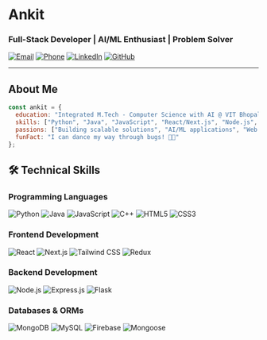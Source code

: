 #  Ankit  
### Full-Stack Developer | AI/ML Enthusiast | Problem Solver

[![Email](https://img.shields.io/badge/Email-ankit.pro57@gmail.com-blue?style=flat&logo=gmail)](mailto:ankit.pro57@gmail.com)
[![Phone](https://img.shields.io/badge/Phone-+91--9365441865-green?style=flat&logo=whatsapp)](tel:+919365441865)
[![LinkedIn](https://img.shields.io/badge/LinkedIn-Ankit_Mishra-0077B5?style=flat&logo=linkedin)](https://linkedin.com/in/ankit-mishra)
[![GitHub](https://img.shields.io/badge/GitHub-devankit57-181717?style=flat&logo=github)](https://github.com/devankit57)

---

##  About Me

```javascript
const ankit = {
  education: "Integrated M.Tech - Computer Science with AI @ VIT Bhopal (2022-2027)",
  skills: ["Python", "Java", "JavaScript", "React/Next.js", "Node.js", "ML/AI"],
  passions: ["Building scalable solutions", "AI/ML applications", "Web Development"],
  funFact: "I can dance my way through bugs! 💃🐛"
};

```
## 🛠 Technical Skills

### Programming Languages
![Python](https://img.shields.io/badge/Python-3776AB?style=for-the-badge&logo=python&logoColor=white)
![Java](https://img.shields.io/badge/Java-007396?style=for-the-badge&logo=java&logoColor=white)
![JavaScript](https://img.shields.io/badge/JavaScript-F7DF1E?style=for-the-badge&logo=javascript&logoColor=black)
![C++](https://img.shields.io/badge/C++-00599C?style=for-the-badge&logo=c%2B%2B&logoColor=white)
![HTML5](https://img.shields.io/badge/HTML5-E34F26?style=for-the-badge&logo=html5&logoColor=white)
![CSS3](https://img.shields.io/badge/CSS3-1572B6?style=for-the-badge&logo=css3&logoColor=white)

### Frontend Development
![React](https://img.shields.io/badge/React-61DAFB?style=for-the-badge&logo=react&logoColor=black)
![Next.js](https://img.shields.io/badge/Next.js-000000?style=for-the-badge&logo=next.js&logoColor=white)
![Tailwind CSS](https://img.shields.io/badge/Tailwind_CSS-38B2AC?style=for-the-badge&logo=tailwind-css&logoColor=white)
![Redux](https://img.shields.io/badge/Redux-764ABC?style=for-the-badge&logo=redux&logoColor=white)

### Backend Development
![Node.js](https://img.shields.io/badge/Node.js-339933?style=for-the-badge&logo=node.js&logoColor=white)
![Express.js](https://img.shields.io/badge/Express.js-000000?style=for-the-badge&logo=express&logoColor=white)
![Flask](https://img.shields.io/badge/Flask-000000?style=for-the-badge&logo=flask&logoColor=white)

### Databases & ORMs
![MongoDB](https://img.shields.io/badge/MongoDB-47A248?style=for-the-badge&logo=mongodb&logoColor=white)
![MySQL](https://img.shields.io/badge/MySQL-4479A1?style=for-the-badge&logo=mysql&logoColor=white)
![Firebase](https://img.shields.io/badge/Firebase-FFCA28?style=for-the-badge&logo=firebase&logoColor=black)
![Mongoose](https://img.shields.io/badge/Mongoose-880000?style=for-the-badge&logo=mongoose&logoColor=white)
